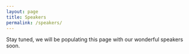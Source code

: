 ```yaml
---
layout: page
title: Speakers
permalink: /speakers/
---
```


Stay tuned, we will be populating this page with our wonderful speakers soon.